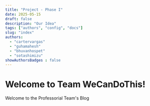 ```yaml
---
title: "Project - Phase I"
date: 2025-05-15
draft: false
description: "Our Idea"
tags: ["authors", "config", "docs"]
slug: "index"
authors:
  - "cartervargas"
  - "guhamahesh"
  - "bhuvanhospet"
  - "sotashimizu"
showAuthorsBadges : false
---
```


# Welcome to Team WeCanDoThis!

Welcome to the Professorial Team's Blog
